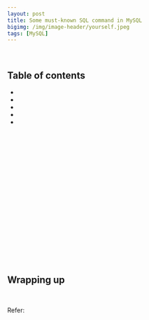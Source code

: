```yaml
---
layout: post
title: Some must-known SQL command in MySQL
bigimg: /img/image-header/yourself.jpeg
tags: [MySQL]
---
```





<br>

## Table of contents
- []()
- []()
- []()
- []()
- []()


<br>

## 






<br>

## 






<br>

## 





<br>

## 





<br>

## 





<br>

## 





<br>

## Wrapping up




<br>

Refer:

[]()

[]()

[]()

[]()
